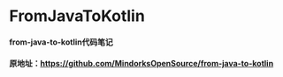 # FromJavaToKotlin
#### from-java-to-kotlin代码笔记
#### 原地址：https://github.com/MindorksOpenSource/from-java-to-kotlin
